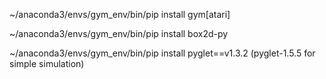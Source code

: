 ~/anaconda3/envs/gym_env/bin/pip install gym[atari]

~/anaconda3/envs/gym_env/bin/pip install box2d-py 

~/anaconda3/envs/gym_env/bin/pip install pyglet==v1.3.2 (pyglet-1.5.5 for simple simulation)
